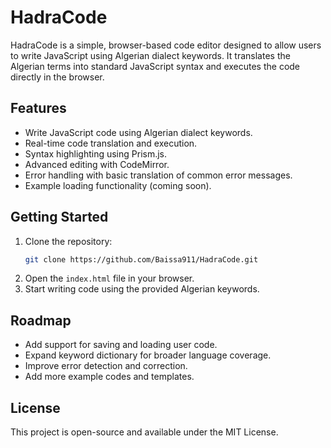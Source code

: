 # HadraCode

HadraCode is a simple, browser-based code editor designed to allow users to write JavaScript using Algerian dialect keywords. It translates the Algerian terms into standard JavaScript syntax and executes the code directly in the browser.

## Features
- Write JavaScript code using Algerian dialect keywords.
- Real-time code translation and execution.
- Syntax highlighting using Prism.js.
- Advanced editing with CodeMirror.
- Error handling with basic translation of common error messages.
- Example loading functionality (coming soon).

## Getting Started
1. Clone the repository:
   ```bash
   git clone https://github.com/Baissa911/HadraCode.git
   ```
2. Open the `index.html` file in your browser.
3. Start writing code using the provided Algerian keywords.

## Roadmap
- Add support for saving and loading user code.
- Expand keyword dictionary for broader language coverage.
- Improve error detection and correction.
- Add more example codes and templates.

## License
This project is open-source and available under the MIT License.
